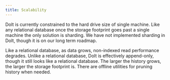 ```yaml
---
title: Scalability
---
```


Dolt is currently constrained to the hard drive size of single machine. Like any relational database once the storage footprint goes past a single machine the only solution is sharding. We have not implemented sharding in Dolt, though it is on our long term roadmap.

Like a relational database, as data grows, non-indexed read performance degrades. Unlike a relational database, Dolt is effectively append-only, though it still looks like a relational database. The larger the history grows, the larger the storage footprint is. There are offline utilities for pruning history when needed.
